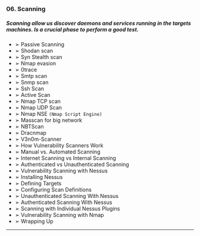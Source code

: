 ### 06. Scanning
##### Scanning allow us discover daemons and services running in the targets machines. Is a crucial phase to perform a good test.
  * ➢ Passive Scanning
  * ➢ Shodan scan
  * ➢ Syn Stealth scan
  * ➢ Nmap evasion
  * ➢ 0trace
  * ➢ Smtp scan
  * ➢ Snmp scan
  * ➢ Ssh Scan
  * ➢ Active Scan
  * ➢ Nmap TCP scan
  * ➢ Nmap UDP Scan
  * ➢ Nmap NSE ``(Nmap Script Engine)``
  * ➢ Masscan for big network
  * ➢ NBTScan
  * ➢ Dracnmap
  * ➢ V3n0m-Scanner
  * ➢ How Vulnerability Scanners Work
  * ➢ Manual vs. Automated Scanning
  * ➢ Internet Scanning vs Internal Scanning
  * ➢ Authenticated vs Unauthenticated Scanning
  * ➢ Vulnerability Scanning with Nessus
  * ➢ Installing Nessus
  * ➢ Defining Targets
  * ➢ Configuring Scan Definitions
  * ➢ Unauthenticated Scanning With Nessus
  * ➢ Authenticated Scanning With Nessus
  * ➢ Scanning with Individual Nessus Plugins
  * ➢ Vulnerability Scanning with Nmap
  * ➢ Wrapping Up

****
